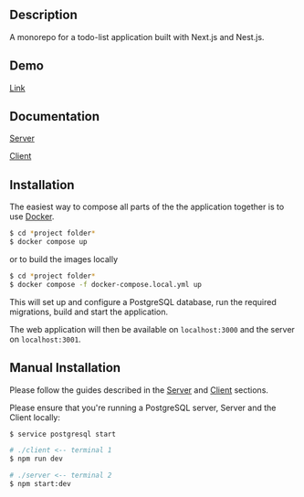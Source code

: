 ## Description

A monorepo for a todo-list application built with Next.js and Nest.js.

## Demo
[Link](http://ec2-16-162-252-234.ap-east-1.compute.amazonaws.com:3000)

## Documentation
[Server](https://github.com/vrazn/todo-list/tree/master/server#readme)

[Client](https://github.com/vrazn/todo-list/tree/master/client#readme)

## Installation
The easiest way to compose all parts of the the application together is to use [Docker](https://docs.docker.com/engine/install/).

```bash
$ cd *project folder*
$ docker compose up
```

or to build the images locally

```bash
$ cd *project folder*
$ docker compose -f docker-compose.local.yml up
```

This will set up and configure a PostgreSQL database, run the required migrations, build and start the application.

The web application will then be available on `localhost:3000` and the server on `localhost:3001`.

## Manual Installation

Please follow the guides described in the [Server](https://github.com/vrazn/todo-list/tree/master/server#readme) and [Client](https://github.com/vrazn/todo-list/tree/master/client#readme) sections.

Please ensure that you're running a PostgreSQL server, Server and the Client locally:

```bash
$ service postgresql start

# ./client <-- terminal 1
$ npm run dev

# ./server <-- terminal 2
$ npm start:dev
```
